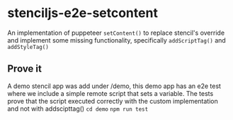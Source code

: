 # stenciljs-e2e-setcontent
An implementation of puppeteer `setContent()` to replace stencil's override and implement some missing functionality, specifically `addScriptTag()` and `addStyleTag()`

## Prove it

A demo stencil app was add under /demo, this demo app has an e2e test where we include a simple remote script that sets a variable. The tests prove that the script executed correctly with the custom implementation and not with addscipttag()
`cd demo`
`npm run test`